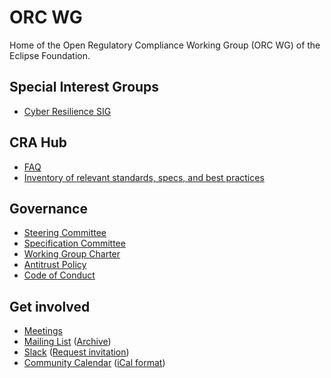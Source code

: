 # ORC WG

Home of the Open Regulatory Compliance Working Group (ORC WG) of the Eclipse Foundation.

## Special Interest Groups

* [Cyber Resilience SIG](./cyber-resilience-sig/)

## CRA Hub

* [FAQ](https://github.com/orcwg/cra-hub/blob/main/faq.md)
* [Inventory of relevant standards, specs, and best practices](https://github.com/orcwg/cra-hub/blob/main/inventory.md)

## Governance

* [Steering Committee](./governance/steering-committee)
* [Specification Committee](./governance/specification-committee)
* [Working Group Charter](https://www.eclipse.org/org/workinggroups/open-regulatory-compliance-charter.php)
* [Antitrust Policy](https://www.eclipse.org/org/documents/Eclipse_Antitrust_Policy.pdf)
* [Code of Conduct](https://www.eclipse.org/org/documents/Community_Code_of_Conduct.php)

## Get involved

- [Meetings](./MEETINGS.md)
- [Mailing List](https://accounts.eclipse.org/mailing-list/open-regulatory-compliance) ([Archive](https://www.eclipse.org/lists/open-regulatory-compliance/maillist.html))
- [Slack](https://orcwg.slack.com/) ([Request invitation](https://join.slack.com/t/orcwg/shared_invite/zt-2vi7gi5ad-re2b35i95ar3WaVF2zoZaA))
- [Community Calendar](https://calendar.google.com/calendar/u/0/embed?src=c_7db8e3f13c4fac984103918a97c704bb1d619da0fdb66d33f1747849b6020aea@group.calendar.google.com) ([iCal format](https://calendar.google.com/calendar/ical/c_7db8e3f13c4fac984103918a97c704bb1d619da0fdb66d33f1747849b6020aea%40group.calendar.google.com/public/basic.ics))


